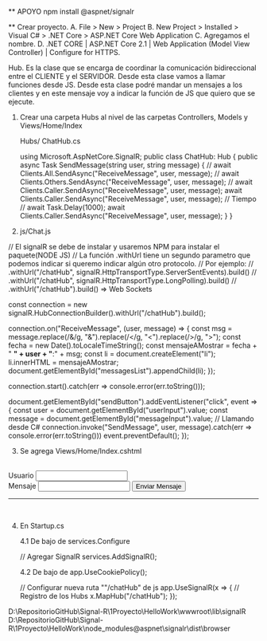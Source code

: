 ** APOYO
npm install @aspnet/signalr



** Crear proyecto.
    A. File > New > Project
    B. New Project > Installed > Visual C# > .NET Core > ASP.NET Core Web Application
    C. Agregamos el nombre.
    D. .NET CORE | ASP.NET Core 2.1 | Web Application (Model View Controller) | Configure for HTTPS.

Hub. Es la clase que se encarga de coordinar la comunicación bidireccional entre el CLIENTE y el SERVIDOR.
     Desde esta clase vamos a llamar funciones desde JS. Desde esta clase podré mandar un mensajes a los
     clientes y en este mensaje voy a indicar la función de JS que quiero que se ejecute.

1. Crear una carpeta Hubs al nivel de las carpetas Controllers, Models y Views/Home/Index
	
	Hubs/ ChatHub.cs 
	
	using Microsoft.AspNetCore.SignalR;
	public class ChatHub: Hub
    {
        public async Task SendMessage(string user, string message)
        {
            // await Clients.All.SendAsync("ReceiveMessage", user, message);
            // await Clients.Others.SendAsync("ReceiveMessage", user, message);
            // await Clients.Caller.SendAsync("ReceiveMessage", user, message);
            await Clients.Caller.SendAsync("ReceiveMessage", user, message);
            // Tiempo
            // await Task.Delay(1000);
            await Clients.Caller.SendAsync("ReceiveMessage", user, message);
        }
    }

2. js/Chat.js
			 
// El signalR se debe de instalar y usaremos NPM para instalar el paquete(NODE JS)
// La función .withUrl tiene un segundo parametro que podemos indicar si queremo indicar algún otro protocolo. 
// Por ejemplo: 
//    .withUrl("/chatHub", signalR.HttpTransportType.ServerSentEvents).build()
//    .withUrl("/chatHub", signalR.HttpTransportType.LongPolling).build()
//    .withUrl("/chatHub").build() => Web Sockets

const connection = new signalR.HubConnectionBuilder().withUrl("/chatHub").build();

connection.on("ReceiveMessage", (user, message) => {
    const msg = message.replace(/&/g, "&amp;").replace(/</g, "&lt;").replace(/>/g, "&gt;");
    const fecha = new Date().toLocaleTimeString();
    const mensajeAMostrar = fecha + " <strong>" + user + "</strong>:" + msg;
    const li = document.createElement("li");
    li.innerHTML = mensajeAMostrar;
    document.getElementById("messagesList").appendChild(li);
});

connection.start().catch(err => console.error(err.toString()));

document.getElementById("sendButton").addEventListener("click", event => {
    const user = document.getElementById("userInput").value;
    const message = document.getElementById("messageInput").value;
    // Llamando desde C#
    connection.invoke("SendMessage", user, message).catch(err => console.error(err.toString()))
    event.preventDefault();
});

3. Se agrega Views/Home/Index.cshtml
<div class="row">
    <div class="col-6">&nbsp;</div>
    <div class="col-6">
        Usuario <input type="text" id="userInput" />
        <br />
        Mensaje <input type="text" id="messageInput" />
        <input type="button" id="sendButton" value="Enviar Mensaje" />
    </div>
</div>

<div class="row">
    <div class="col-12">
        <hr />
    </div>
</div>

<div class="row">
    <div class="col-6">&nbsp;</div>
    <div class="col-6">
        <ul id="messagesList"></ul>
    </div>
</div>


<script src="~/lib/signalR/signalr.js"></script>
<script src="~/js/chat.js"></script>

4. En Startup.cs

	4.1 De bajo de services.Configure<CookiePolicyOptions>
	
	// Agregar SignalR
    services.AddSignalR();
	
	4.2 De bajo de app.UseCookiePolicy();
	
	// Configurar nueva ruta ""/chatHub" de js
	app.UseSignalR(x =>
	{
		// Registro de los Hubs
		x.MapHub<ChatHub>("/chatHub");
	});

D:\RepositorioGitHub\Signal-R\1Proyecto\HelloWork\wwwroot\lib\signalR
D:\RepositorioGitHub\Signal-R\1Proyecto\HelloWork\node_modules\@aspnet\signalr\dist\browser
